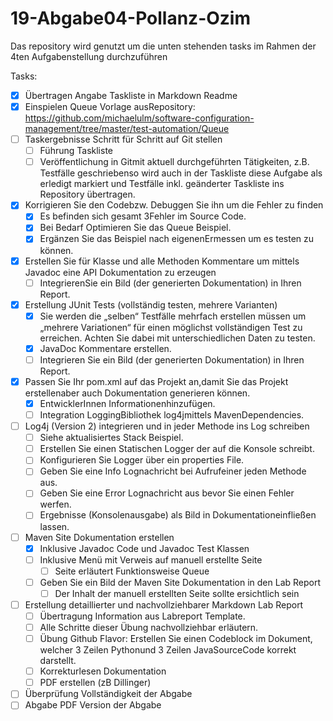 ﻿# 19-Abgabe04-Pollanz-Ozim

Das repository wird genutzt um die unten stehenden tasks im Rahmen der 4ten Aufgabenstellung durchzuführen

Tasks:
- [x] Übertragen Angabe Taskliste in Markdown Readme
- [x] Einspielen  Queue Vorlage ausRepository: https://github.com/michaelulm/software-configuration-management/tree/master/test-automation/Queue
- [ ] Taskergebnisse Schritt für Schritt auf Git stellen
  - [ ] Führung Taskliste
  - [ ] Veröffentlichung  in  Gitmit  aktuell  durchgeführten  Tätigkeiten,  z.B.  Testfälle geschriebenso wird auch in der Taskliste diese Aufgabe als erledigt markiert und Testfälle inkl. geänderter Taskliste ins Repository übertragen.
- [x] Korrigieren Sie den Codebzw. Debuggen Sie ihn um die Fehler zu finden
  - [x] Es befinden sich gesamt 3Fehler im Source Code.
  - [x] Bei Bedarf Optimieren Sie das Queue Beispiel.
  - [x] Ergänzen Sie das Beispiel nach eigenenErmessen um es testen zu können.
- [x] Erstellen  Sie  für  Klasse  und  alle  Methoden  Kommentare  um  mittels  Javadoc  eine  API Dokumentation zu erzeugen
  - [ ] IntegrierenSie ein Bild (der generierten Dokumentation) in Ihren Report.
- [x] Erstellung JUnit Tests (vollständig testen, mehrere Varianten)
  - [x] Sie   werden die „selben“ Testfälle   mehrfach   erstellen   müssen   um „mehrere Variationen“ für einen möglichst vollständigen  Test zu  erreichen. Achten  Sie dabei mit unterschiedlichen Daten zu testen.
  - [x] JavaDoc Kommentare erstellen.
  - [ ] Integrieren Sie ein Bild (der generierten Dokumentation) in Ihren Report.
- [x] Passen  Sie  Ihr  pom.xml  auf  das  Projekt  an,damit Sie  das  Projekt erstellenaber  auch Dokumentation generieren können.
  - [x] EntwicklerInnen Informationenhinzufügen.
  - [ ] Integration LoggingBibliothek log4jmittels MavenDependencies.
- [ ] Log4j (Version 2) integrieren und in jeder Methode ins Log schreiben
  - [ ] Siehe aktualisiertes Stack Beispiel.
  - [ ] Erstellen Sie einen Statischen Logger der auf die Konsole schreibt.
  - [ ] Konfigurieren Sie Logger über ein properties File.
  - [ ] Geben Sie eine Info Lognachricht bei Aufrufeiner jeden Methode aus.
  - [ ] Geben Sie eine Error Lognachricht aus bevor Sie einen Fehler werfen.
  - [ ] Ergebnisse (Konsolenausgabe) als Bild in Dokumentationeinfließen lassen.
- [ ] Maven Site Dokumentation erstellen
  - [x] Inklusive Javadoc Code und Javadoc Test Klassen
  - [ ] Inklusive Menü mit Verweis auf manuell erstellte Seite
    - [ ] Seite erläutert Funktionsweise Queue
  - [ ] Geben Sie ein Bild der Maven Site Dokumentation in den Lab Report
    - [ ] Der Inhalt der manuell erstellten Seite sollte ersichtlich sein
- [ ] Erstellung detaillierter und nachvollziehbarer Markdown Lab Report
  - [ ] Übertragung Information aus Labreport Template.
  - [ ] Alle Schritte dieser Übung nachvollziehbar erläutern.
  - [ ] Übung  Github  Flavor: Erstellen  Sie  einen  Codeblock  im  Dokument,  welcher  3 Zeilen Pythonund 3 Zeilen JavaSourceCode korrekt darstellt.
  - [ ] Korrekturlesen Dokumentation
  - [ ] PDF erstellen (zB Dillinger)
- [ ] Überprüfung Vollständigkeit der Abgabe
- [ ] Abgabe PDF Version der Abgabe

